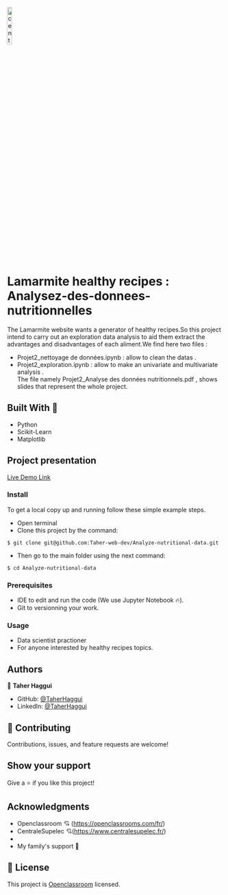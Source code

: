 

<img src = "https://www.ladn.eu/wp-content/uploads/2017/04/openclassrooms-supelec.png" alt="centrale logo" width="15%">

# Lamarmite healthy recipes  : Analysez-des-donnees-nutritionnelles
The Lamarmite website wants a generator of healthy recipes.So this project intend to carry out an exploration data analysis to aid them  extract the advantages and disadvantages of each aliment.We find here two files :
- Projet2_nettoyage de données.ipynb : allow to clean the datas .
- Projet2_exploration.ipynb : allow to make an univariate and multivariate analysis .  
The file namely Projet2_Analyse des données nutritionnels.pdf , shows slides that represent the whole project.


## Built With 🔨

- Python 
- Scikit-Learn
- Matplotlib

## Project presentation

[Live Demo Link](https://www.youtube.com/watch?v=DNddSJ4PrU0&list=PLl2tX_AjHqW_9CCBI90QQ0ByDthnMt8nA)

### Install

To get a local copy up and running follow these simple example steps.
- Open terminal
- Clone this project by the command: 

```
$ git clone git@github.com:Taher-web-dev/Analyze-nutritional-data.git
```

- Then go to the main folder using the next command:

```
$ cd Analyze-nutritional-data
```




### Prerequisites

- IDE to edit and run the code (We use Jupyter Notebook 🔥).
- Git to versionning your work.


### Usage

- Data scientist practioner
- For anyone interested by healthy recipes topics.


## Authors

👤 **Taher Haggui**

- GitHub: [@TaherHaggui](https://github.com/taherhagui)
- LinkedIn: [@TaherHaggui](https://www.linkedin.com/in/taher-haggui-66b5a6198/)


## 🤝 Contributing

Contributions, issues, and feature requests are welcome!



## Show your support

Give a ⭐️ if you like this project!


## Acknowledgments
- Openclassroom  💘 (https://openclassrooms.com/fr/)
- CentraleSupelec 💘(https://www.centralesupelec.fr/)
- 
- My family's support 🙌

## 📝 License

This project is [Openclassroom](https://openclassrooms.com/fr/) licensed.
